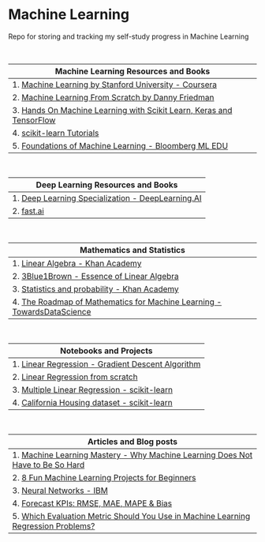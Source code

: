 # Machine Learning
Repo for storing and tracking my self-study progress in Machine Learning

<br>

| Machine Learning Resources and Books |
| ------------------------------------ |
| 1. [Machine Learning by Stanford University - Coursera](https://www.coursera.org/learn/machine-learning) |
| 2. [Machine Learning From Scratch by Danny Friedman](https://dafriedman97.github.io/mlbook/content/introduction.html) |
| 3. [Hands On Machine Learning with Scikit Learn, Keras and TensorFlow](https://www.amazon.com/Hands-Machine-Learning-Scikit-Learn-TensorFlow/dp/1492032646/ref=pd_lpo_1?pd_rd_i=1492032646&psc=1) |
| 4. [scikit-learn Tutorials](https://scikit-learn.org/stable/tutorial/#) |
| 5. [Foundations of Machine Learning - Bloomberg ML EDU](https://bloomberg.github.io/foml/#home) |

<br>

| Deep Learning Resources and Books |
| --------------------------------- |
| 1. [Deep Learning Specialization - DeepLearning.AI](https://www.deeplearning.ai/program/deep-learning-specialization/) |
| 2. [fast.ai](https://www.fast.ai/) |

<br>

| Mathematics and Statistics |
| -------------------------- |
| 1. [Linear Algebra - Khan Academy](https://www.khanacademy.org/math/linear-algebra) |
| 2. [3Blue1Brown - Essence of Linear Algebra](https://www.3blue1brown.com/topics/linear-algebra) |
| 3. [Statistics and probability - Khan Academy](https://www.khanacademy.org/math/statistics-probability) |
| 4. [The Roadmap of Mathematics for Machine Learning - TowardsDataScience](https://towardsdatascience.com/the-roadmap-of-mathematics-for-deep-learning-357b3db8569b) |
 
<br>

| Notebooks and Projects |
| ---------------------- |
| 1. [Linear Regression - Gradient Descent Algorithm](https://github.com/murilogustineli/Machine-Learning/blob/main/1.Linear-Regression%26Gradient-Descent/Gradient_Descent_Algorithm.ipynb) |
| 2. [Linear Regression from scratch](https://github.com/murilogustineli/Machine-Learning/blob/main/1.Linear-Regression%26Gradient-Descent/LinearRegression.ipynb) |
| 3. [Multiple Linear Regression - scikit-learn](https://github.com/murilogustineli/Machine-Learning/blob/main/2.Multiple-Linear-Regression/Multiple_Regression_scikit-learn.ipynb) |
| 4. [California Housing dataset - scikit-learn](https://github.com/murilogustineli/Machine-Learning/blob/main/2.Multiple-Linear-Regression/California_Housing_dataset_scikit-learn.ipynb) |

<br>

| Articles and Blog posts |
| ----------------------- |
| 1. [Machine Learning Mastery - Why Machine Learning Does Not Have to Be So Hard](https://machinelearningmastery.com/youre-wrong-machine-learning-not-hard/) |
| 2. [8 Fun Machine Learning Projects for Beginners](https://elitedatascience.com/machine-learning-projects-for-beginners) |
| 3. [Neural Networks - IBM](https://www.ibm.com/cloud/learn/neural-networks) |
| 4. [Forecast KPIs: RMSE, MAE, MAPE & Bias](https://towardsdatascience.com/forecast-kpi-rmse-mae-mape-bias-cdc5703d242d) |
| 5. [Which Evaluation Metric Should You Use in Machine Learning Regression Problems?](https://towardsdatascience.com/which-evaluation-metric-should-you-use-in-machine-learning-regression-problems-20cdaef258e) |


